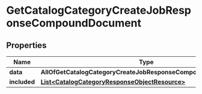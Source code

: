 # GetCatalogCategoryCreateJobResponseCompoundDocument

## Properties
Name | Type | Description | Notes
------------ | ------------- | ------------- | -------------
**data** | **AllOfGetCatalogCategoryCreateJobResponseCompoundDocumentData** |  | 
**included** | [**List&lt;CatalogCategoryResponseObjectResource&gt;**](CatalogCategoryResponseObjectResource.md) |  |  [optional]
